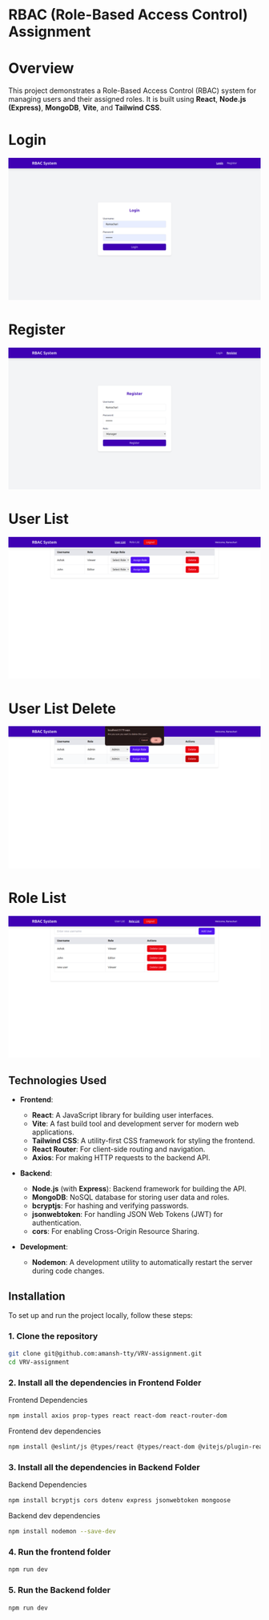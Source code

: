 
# RBAC (Role-Based Access Control) Assignment


# Overview

This project demonstrates a Role-Based Access Control (RBAC) system for managing users and their assigned roles. It is built using **React**, **Node.js (Express)**, **MongoDB**, **Vite**, and **Tailwind CSS**.


# Login
![Login](./assets/Login.png)

# Register

![Register](./assets/Register.png)

# User List

![User List](./assets/Userlist.png)

# User List Delete

![User List](./assets/userlistDel.png)

# Role List

![Role List](./assets/Rolelist.png)


## Technologies Used

- **Frontend**:
  - **React**: A JavaScript library for building user interfaces.
  - **Vite**: A fast build tool and development server for modern web applications.
  - **Tailwind CSS**: A utility-first CSS framework for styling the frontend.
  - **React Router**: For client-side routing and navigation.
  - **Axios**: For making HTTP requests to the backend API.

- **Backend**:
  - **Node.js** (with **Express**): Backend framework for building the API.
  - **MongoDB**: NoSQL database for storing user data and roles.
  - **bcryptjs**: For hashing and verifying passwords.
  - **jsonwebtoken**: For handling JSON Web Tokens (JWT) for authentication.
  - **cors**: For enabling Cross-Origin Resource Sharing.

- **Development**:
  - **Nodemon**: A development utility to automatically restart the server during code changes.

## Installation

To set up and run the project locally, follow these steps:

### 1. Clone the repository

```bash
git clone git@github.com:amansh-tty/VRV-assignment.git
cd VRV-assignment
```

### 2. Install all the dependencies in Frontend Folder
Frontend Dependencies
```bash 
npm install axios prop-types react react-dom react-router-dom

```
Frontend dev dependencies
```bash
npm install @eslint/js @types/react @types/react-dom @vitejs/plugin-react autoprefixer eslint eslint-plugin-react eslint-plugin-react-hooks eslint-plugin-react-refresh globals postcss tailwindcss vite

```

### 3. Install all the dependencies in Backend Folder
Backend Dependencies
```bash
npm install bcryptjs cors dotenv express jsonwebtoken mongoose

```
Backend dev dependencies
```bash
npm install nodemon --save-dev

```
### 4. Run the frontend folder 

```bash
npm run dev
```

### 5. Run the Backend folder

```bash
npm run dev
```

